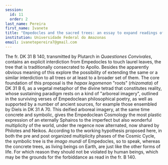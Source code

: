 ```yaml
---
session:
  id: 11
  order: 2
last_name: Pereira
first_name: Ivanete
title: "Empedocles and the sacred trees: an essay to expand readings of fr. DK 31 B 140"
institution: Universidade Federal do Amazonas
email: ivanetepereira7@gmail.com
---
```


The fr. DK 31 B 140, transmitted by Plutarch in *Quaestiones Convivales*, contains an explicit interdiction from Empedocles to touch laurel leaves, the tree that is traditionally consecrated to Apollo. Besides the apparently obvious meaning of this
explore the possibility of extending the same or a similar interdiction to all trees or at least to a broader set of them. The core foundation of this proposal is the *hapax
legomenon* "roots" (*rhizomata*) of DK 31 B 6, as a vegetal metaphor of the divine tetrad that constitutes reality, whose sustaining paradigm rests on a kind of "arboreal
imagery", outlined in the surviving verses of Empedoclean philosophical poetry, as well
as supported by a number of ancient sources, for example those ensembled by Diels in
DK 31 A 70. This deified arboreal imagery, at the same time concrete and symbolic,
gives the Empedoclean Cosmology the most plastic expression of an eternally
Sphairos to the imperfect but also wonderful multiplicity of the world, under the
regence now alternated, now shared by Philotes and Neikos. According to the working
hypothesis proposed here, in both the pre and post organized multiplicity phases of
the Cosmic Cycle, the symbolic tree is the *imago mundi* of Empedocles, so to speak,
whereas the concrete trees, as living beings on Earth, are just like the other forms of
life. For which reason they should not be violated by human beings, which may be the
grounds for the forbiddance as read in the fr. B 140.

